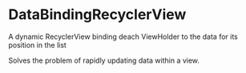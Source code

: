 # DataBindingRecyclerView
A dynamic RecyclerView binding deach ViewHolder to the data for its position in the list

Solves the problem of rapidly updating data within a view.
